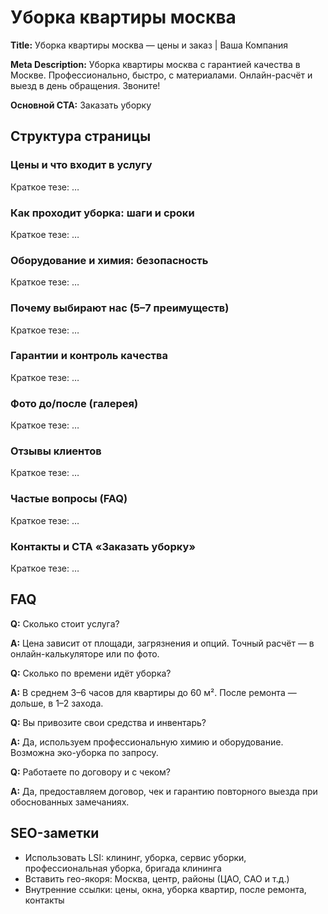# Уборка квартиры москва

**Title:** Уборка квартиры москва — цены и заказ | Ваша Компания

**Meta Description:** Уборка квартиры москва с гарантией качества в Москве. Профессионально, быстро, с материалами. Онлайн-расчёт и выезд в день обращения. Звоните!

**Основной CTA:** Заказать уборку

## Структура страницы
### Цены и что входит в услугу
Краткое тезе: …
### Как проходит уборка: шаги и сроки
Краткое тезе: …
### Оборудование и химия: безопасность
Краткое тезе: …
### Почему выбирают нас (5–7 преимуществ)
Краткое тезе: …
### Гарантии и контроль качества
Краткое тезе: …
### Фото до/после (галерея)
Краткое тезе: …
### Отзывы клиентов
Краткое тезе: …
### Частые вопросы (FAQ)
Краткое тезе: …
### Контакты и CTA «Заказать уборку»
Краткое тезе: …

## FAQ
**Q:** Сколько стоит услуга?

**A:** Цена зависит от площади, загрязнения и опций. Точный расчёт — в онлайн-калькуляторе или по фото.

**Q:** Сколько по времени идёт уборка?

**A:** В среднем 3–6 часов для квартиры до 60 м². После ремонта — дольше, в 1–2 захода.

**Q:** Вы привозите свои средства и инвентарь?

**A:** Да, используем профессиональную химию и оборудование. Возможна эко-уборка по запросу.

**Q:** Работаете по договору и с чеком?

**A:** Да, предоставляем договор, чек и гарантию повторного выезда при обоснованных замечаниях.

## SEO-заметки
- Использовать LSI: клининг, уборка, сервис уборки, профессиональная уборка, бригада клининга
- Вставить гео-якоря: Москва, центр, районы (ЦАО, САО и т.д.)
- Внутренние ссылки: цены, окна, уборка квартир, после ремонта, контакты
